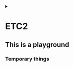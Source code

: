 <link rel="stylesheet" type="text/css" href="/css/header.css">
<link rel="stylesheet" type="text/css" href="/css/bootstrap/5.3.0-alpha1/bootstrap.css">
<div class="sticky-top bg-white pt-1 pb-2" id="header-div-max"></div>
<details id="display-none"><summary></summary>
  <script src="/js/header.js" defer="defer"></script>
  <script src="/js/table/numbering.js" defer="defer"></script>
  <script src="/js/bootstrap/5.3.0-alpha1/bootstrap.bundle.js" defer="defer"></script>
</details>

# ETC2

## This is a playground

### Temporary things

<!--
openldap 은 sha256 을 지원하여 gitlab ldap 설정 중 password 를 sha256 으로 해싱하여 넣을 수 있다.

echo -n 'password' | openssl dgst -sha256

vi /etc/gitlab/gitlab.rb
gitlab_rails['ldap_servers']
  main:
    password: '' # 아까 나온 해시값

sudo gitlab-ctl restart
-->

<!--
SSL 인증서 .jks로 변환

.jks란 java key store의 약자로서 자바 언어에서 사용되는 보안 인증서

# 1. .crt 및 .key 를 조합하여 jenkins.pfx 만들기
# export password 입력 필요!
openssl pkcs12 -export -in <crt인증서 경로>.crt -inkey <private키 경로>.key -out jenkins.pfx

# .pfx 에 포함된 인증서 확인 
openssl pkcs12 -info -in jenkins.pfx

# 2. 위에서 생성한 jenkin.pfx를  .jks 로 변환
keytool -importkeystore -srckeystore jenkins.pfx -srcstoretype pkcs12 -destkeystore jenkins.jks -deststoretype jks

# 3. jenkins 전용 폴더 생성 후 jks 파일 이동
mkdir -p /etc/jenkins
cp jenkins.jks /etc/jenkins/

# 4. key와 폴더 권한 변경
chown -R jenkins: /etc/jenkins
chmod 700 /etc/jenkins
chmod 600 /etc/jenkins/jenkins.jks
-->

<!--
젠킨스 ssl 인증서 config 파일 설정

# 1. war 실행시 옵션 추가 (사용자 root 여야 443 가능)
sudo vi /etc/systemd/system/jenkins.service

ExecStart=java -jar /app/jenkins/jenkins.war --httpsRedirectHttp --httpPort=80 --httpsPort=443 --httpsKeyStore=${jks 파일 위치} --httpsKeyStorePassword=${jps 파일 비밀번호}

User=root
Group=root

# 2. 젠킨스 재실행
sudo systemctl daemon-reload
sudo systemctl restart jenkins
netstat -anp | grep LISTEN | grep 443
-->

<!--
systemctl 에 다운시 복구 설정

vi /etc/systemd/system/${service name}.service
[Service]
Restart=always
RestartSec=60
StartLimitInterval=0
StartLimitBurst=3

sudo systemctl daemon-reload

# for detail : man systemd.service
-->

<!--
systemctl configurations

[Service] # section
Type=simple # simple=프로세스 실행, forking=부모 프로세스 종료되고 자식 프로세스 실행, oneshot=한 번 실행되고 종료, dbus=D-Bus 서비스 실행, notify=시작되면 다른 프로세스에 알림 전송
ExecStart= # 서비스 기동 명령어 또는 스크립트 지정
ExecStop= # 서비스 종료 명령어 또는 스크립트 지정
WorkingDirectory= # 서비스가 실행될 디렉토리 지정
User= # 실행할 사용자
Group= # 실행할 그룹
Restart= # 서비스 종료시 재시작 여부, no, always, on-success, on-failure, on-abornal, on-abort, on-watchdog
RestartSec= # 재시간 간격
StartLimitInterval= # 재시작 제한 시간
StartLimitBurst= # 재시작 제한 횟수
Environment= # 서비스 실행시 환경 변수
# 리소스: LimitCPU, LimitFSIZE, LimitDATA, LimitCORE 등..

-->

<!--
git remote 브랜치를 특정 tag 로 강제 이동시키기 (for force deploy)

git checkout origin/${branch name} -b ${branch name}
git fetch --all --tags
git tag
git reset --hard tags/${tag name}
curl -X DELETE "${gitlab url}/api/v4/projects/${project name}/repository/${branch name}" -H "PRIVATE-TOKEN: ${token}" # project name =  URL-encoded path 로 해야하고 이건 / 를 %2F 로 파싱한거임
git push ${branch name}

-->

<!--
hard link, symbolic link

hard link: ln ${linking target file} ${link file}

symbolic link: ln -s ${linking target file} ${link file}

original file, hard link -> inode1 -> original data
symbolic link -> inode2 -> original file -> inode1 -> original data

inode: 파일의 소유권, 허가권, 파일종류 등의 정보와 해당파일의 실제 데이터가 어디있는지 주소정보
inode block: inode가 모여있는 디스크 공간
data block: 실제 데이터가 저장되어있는 디스크 공간

--test--
mkdir ~/play/link
cd ~/play/link
echo hahahoho > originalfile
ln originalfile hardlink
ln -s originalfile symboliclink

ls -ial
cat hardlink
cat symboliclink

mv original ../
ls -ial

mv ../original ./
ls -ial
-->

<!--
redirect 와 forward 비교

redirect:
client 에게 새로운 url 로 이동하라고 요청
server -> client 에게 3xx(301, 302, 307)을 반환해서 redirect 알림
client 는 새로운 url 로 리퀘스트 수행
client 의 브라우저에서는 redirect 된 주소로 나옴

forward:
server 가 새로운 url 로 가서 직접 처리
client 에서는 이전 요청과 동일한 요청에서 처리된 것으로 생각
server 가 자체적으로 처리하므로 client 는 어떻게 되었는지 모름
client 의 브라우저에서는 최초 url 과 동일한 주소로 나옴
-->

<!--
gitlab 에서 권장하는 ldap 정보 숨기는 방법

gitlab-rake gitlab:ldap:secret:edit EDITOR=vi 명령어를 이용하여 정보 관리
이러면 gitlab.rb 에선 정보를 제거할 수 있음

main:
  password: ''
  bind_dn: ''
-->

<!--
linux hash 명령어

sha256 = echo -n 'string' | openssl dgst -sha256
md5 = echo -n 'string' | md5sum
ntlm = echo -n 'string' | iconv -t utf16le | openssl dgst -md4
aes = echo -n 'string' | openssl enc -aes-256-cbc -pass pass: -e -base64

-->

<!--
linux os type 확인

cat /etc/*release
getconf LONG_BIT # linux os bit 확인
-->

<!--
linux bash 특정 문자열 포함 여부 파악하기

if [[ "ab de ssdf" =~ "ss" ]]; then
  echo "true"
else
  echo "false"
fi
-->

<!--
bash script boolean check

if [ "$variable" = true ]; then # or if [ "$variable" != true ]; then
  echo "true"
else
  echo "false"
fi
-->

<!--
java 에서 super = 부모를 의미함

super.a = 부모의 멤버 변수 a
this.a = 자식의 멤버 변수 a

super() 를 사용하는 이유는 기본적으로 java 는 자식 생성자가 호출될 때 super() 를 컴파일러가 자동으로 삽입함, 하지만 기본 생성자(파라미터가 없는 생성자)가 없는 경우엔 super() 를 넣어주지 않아서 별도 처리를 해주어야함
이땐 super(파라미터 값) 이런식으로 해주어야한다.

-->

<!--
java 버전에 따른 https protocol 버전

java 5 ~ 7 은 TLSv1.0 or SSLv3
Java 8 ~ 16 은 TLSv1.2

Java 5 ~ 7 에서 Java 8 ~ 16 과 https 통신하려면 -Dhttps.protocols=TLSv1.2 를 설정해주어야함

-->

<!--
nginx data size

http {
  client_header_buffer_size 1k; # default: 1k - 클라이언트로부터 수신한 헤더 크기, 헤더 크기를 넘기면 연결이 종료될 수 있음
  client_body_buffer_size 1m; # default: 16k or 8k - 클라이언트로부터 수신한 body 데이터의 버퍼 크기로 메모리 사용량 조절
  client_max_body_size 100m; # default: 1m - 클라이언트로부터 전송되는 요청의 최대 body 크기를 조절
}
-->

<!--
windows memory 사용하지 않는데 점유중일때

1. windows key + R
2. mdsched.exe + enter
3. restart now (recommended)
4. F1
5. move arrow to down & select Extended
6. F10 
7. memo error report
8. Esc (to restart)
-->

<!--
모니터 보호기 무력화

import java.awt.MouseInfo;
import java.awt.PointerInfo;
import java.awt.Robot;

public class Nwl {
  public static void main(String[] args) throws Exception {
    System.out.println("Running...");

    PointerInfo pointerInfo = null;
    Robot robot = new Robot();

    boolean isPending = false;
    while (true) {
      try {
        pointerInfo = MouseInfo.getPointerInfo();
        robot.mouseMove(pointerInfo.getLocation().x, pointerInfo.getLocation().y);

        if (isPending) {
          System.out.println("Restore...");
        }
        isPending = false;
      } catch (Throwable t) {
        if (!isPending) {
          System.out.println("Pending...");
        }
        isPending = true;
      }
      Thread.sleep((5 * 60 * 1000) - 10);
    }
  }
}
-->

<!--
git log 원하는 날짜기간동안 조회

git log --stat --oneline --after="xxxx-xx-xx" --before="xxxx-xx-xx" --pretty=format:"%cd - %s"

git log 주요 옵션
-p: 각 커밋에 적용된 패치를 보여준다.
--stat: 각 커밋에서 수정된 파일의 통계정보를 보여준다.
--shortstat: --stat 명령의 결과 중에서 수정한 파일, 추가된 라인, 삭제된 라인만 보여준다.
--name-only: 커밋 정보중에서 수정된 파일의 목록만 보여준다.
--name-status: 수정된 파일의 목록을 보여줄 뿐만 아니라 파일을 추가한 것인지, 수정한 것인지, 삭제한 것인지도 보여준다.
--abbrev-commit: 40자 짜리 SHA-1 체크섬을 전부 보여주는 것이 아니라 처음 몇 자만 보여준다.
--relative-date: 정확한 시간을 보여주는 것이 아니라 “2 weeks ago” 처럼 상대적인 형식으로 보여준다.
--graph: 브랜치와 머지 히스토리 정보까지 아스키 그래프로 보여준다.
--pretty: 지정한 형식으로 보여준다. 이 옵션에는 oneline, short, full, fuller, format이 있다. format은 원하는 형식으로 출력하고자 할 때 사용한다.
--oneline: --pretty=oneline --abbrev-commit 두 옵션을 함께 사용한 것과 같다.

format 옵션
%H - 커밋 해시
%h - 짧은 길이 커밋 해시
%T - 트리 해시
%t - 짧은 길이 트리 해시
%P - 부모 해시
%p - 짧은 길이 부모 해시
%an - 저자 이름
%ae - 저자 메일
%ad - 저자 시각 (형식은 –-date=옵션 참고)
%ar - 저자 상대적 시각
%cn - 커미터 이름
%ce - 커미터 메일
%cd - 커미터 시각
%cr - 커미터 상대적 시각
%s - 요약

-->

<!--
gitlab timezone 변경

vi /etc/gitlab/gitlab.rb
gitlab_rails['time_zone']='Asia/Seoul' # 로 변경(기존엔 UTC 임)

gitlab-ctl reconfigure
-->

<!--
eclipse 에서 gradle 프로젝트에서 다른 프로젝트 참조하기

1. 참조하는 프로젝트 우클릭 -> Properties 선택
2. 왼쪽 트리 메뉴 Java Build Path 선택
3. Project 탭 선택 -> Add... 버튼 클릭 -> 참조 당하는 프로젝트 선택 -> OK 선택
4. Order and Export 탭 선택 -> 참조 당하는 프로젝트 선택 -> Top -> Apply -> Apply and Close 버튼 선택
-->

<!--
git 기간별 변경된 파일 이력 엑셀로 출력

#! /bin/bash

if [ $# -ne 2 ]; then
  echo "wrong command line."
  echo "usage) $0 2023-08-09 2023-08-11"
  exit 1;
fi
echo "========== 로그 수집 시작 =========="

start_date=$1
end_date=$2
excel_file="$(echo $start_date | cut -c 6-7)$(echo $start_date | cut -c 9-10)-$(echo $end_date | cut -c 6-7)$(echo $end_date | cut -c 9-10)"
echo "Project Name,Commit Date,Source Path,File Name" > $excel_file.csv
for original_project_name in $(ls -d */); do
  project_name=$(echo ${original_project_name%%/});
  project_name=$(echo ${project_name/\//});
  pushd $project_name
    git pull
    for line in $(git log --oneline --name-only --after="$start_date" --before="$end_date" --pretty=format:%cd --date=format:'%Y-%m-%d'); do
      if [[ $line =~ ^[0-9]{4}\-(0[1-9]|1[012])\-(0[1-9]|[12][0-9]|3[01])$ ]];
      then
        cur_date=$line
      else
        modified_file=$(echo ${line/*\//})
        modified_file=$(echo ${modified_file/\.*/})
        echo "$project_name,$cur_date,$line,$modified_file" >> ../$excel_file.csv;
      fi
    done
  popd
done

echo "========== 로그 수집 종료 =========="
-->

<!--
excel 에서 row, column 구분자

excel 에 넣을때 그냥 echo "문자열" > aa.csv 하면 한 셀에 쏵 들어간다
이때 row 는 \n 단위로 끊어져서 들어가고
column 은 ,(콤마) 단위로 끊어져서 들어간다.
-->

<!--
bash shell split by token

IN="bla@some.com;john@home.com"
arrIN=(${IN//;/ })
echo ${arrIN[1]}                  # Output: john@home.com
-->

<!--
bash shell official description

https://www.gnu.org/software/bash/manual/html_node/index.html#SEC_Contents
-->

<!--
linux 폴더 내 모든 파일 조회

#!/bin/bash
for file in 경로/*
do
        if [ -d $file ]
        then
                echo "$file is directory"
        elif [ -f $file ]
        then
                echo "$file is file"
        fi
done
-->

<!--
CORS(Cross-Origin Resource Sharing) 문제

a 도메인에서 b 도메인의 서비스를 호출할 때 b 도메인의 서비스에서 기본적으로 보안 정책상으로 막는걸 해제하는 것

a 도메인에서 b 도메인으로 보낼 때 절차는 아래와 같음
1. a -> b 로 preflight 를 날린다. (preflight 는 a 가 b 에게 요청을 보내면 처리해줄 것인지 물어보는 것과 유사함)
2. 실제 데이터를 a -> b 로 전송

기본적으로 외부 도메인에서 타고들어올땐 서비스에서 막게끔 되어있다.
이를 허용하려면 cors 를 추가해주어야한다.

이는 java spring boot 기준으로는 WebMvcConfigurer 인터페이스를 개발하여 addCorsMappings(CorsRegistry registry) 함수를 override 한다.
그리고 아래와 같이 설정한다.
```
@Override
public void addCorsMappings(CorsRegistry registry) {
  registry.addMapping("/**")
    .allowedMethods("*")
    .allowedOriginPatterns("*")
    .allowedHeaders("*")
    .allowedCredentials(true)
    .exposedHeaders("Content-Disposition"); // for exbuilder
}

```

이때 1번 과정에서는 http method 를 OPTIONS 로 보내게 된다. 즉, b 서비스에서는 OPTIONS 가 왔을때 200 status 를 보내주어야 preflight 를 pass 할 수 있음

string boot 기준으로 interceptor 에서 request.getMethod().equals("OPTIONS") 일때 return true; 와 같이 주어 preflight 를 pass 시킨다.

-->

<!--
gitlab ssl 적용
# 제일 중요한 점은 적용하는 인증서 파일(${dns name}.crt) 에 server, intermediate, root 인증서가 한 파일에 모두 들어가있어야한다.
# 그리고 순서가 반드시 맨위 server, 그 다음 intermediate 1, 그 다음 intermediate 2, 그 다음 root 이렇게 구성이 되어있어야 chain 을 물어서 인증이 된다.
# 여러 인증서를 하나의 인증서로 만드는 방법은 cat 같은걸로 >> 리다이렉션을 통해 넣고, 인증서마다 엔터가 잘 안들어가있으면 넣어주어야한다.
# 이렇게 만들어진 인증서는 아래 '도움이 되는 도구' 를 이용하여 조회함으로써 확인할 수 있다.

mkdir -p /etc/gitlab/ssl
cp ${dns name}.crt ${dns name}.key /etc/gitlab/ssl/
cp password.txt /etc/gitlab/ssl/

vi /etc/gitlab/gitlab.rb

external_url "https://${dns name}"
letsencrypt['enable'] = false
nginx['ssl_password_file'] = '/etc/gitlab/ssl/password.txt'
nginx['enable'] = true
nginx['redirect_http_to_https'] = true

gitlab-ctl reconfigure
gitlab-ctl restart

도움이 되는 도구
echo | /opt/gitlab/embedded/bin/openssl s_client -connect HOSTNAME:port # 서버의 인증서 조회
/opt/gitlab/embedded/bin/openssl x509 -in /path/to/certificate.crt -text -noout # 특정 인증서의 정보 확인
echo | /opt/gitlab/embedded/bin/openssl s_client -connect HOSTNAME:port | /opt/gitlab/embedded/bin/openssl x509 -text -noout # 특정 서버의 인증서 정보 확인
-->

<!--
sts 에서 https 에 연결시 git: authentication not supported 라는 에러와 함께 git 관련 아무 작업이 되지 않을 때

Window -> Preferences -> Version Control -> Git -> Configuration 에 http.sslVerify = false 를 넣어준다.
-->

<!--
svn command 명령어

svn checkout svn://${URI} ${repo dir name} # 소스코드 최초로 받기

svn import ${repo dir name} svn://${URI} # 아무것도 들어있지 않은 원격 저장소에 최초 파일 업로드

svn export svn://${URI} # 메타데이터 빼고 순수 파일들만 내려받기

svn update # 최신 버전 내려받기

svn add ${file name} # 파일 등록

svn commit -m "${message}" # 서버로 전송

svn status ${file name} # 파일 상태 확인

svn diff -r 1 # 현재 작업중인 프로젝트와 리비전 1과 비교 확인
svn diff -r 1:2 # 비교 확인
svn diff -r 1 ${file name} # 리비전 1과 현재 file 의 비교 확인

svn log # 로그 확인
svn log -r 1 # 리비전 1의 로그 보기

svn mkdir ${new dir} # 새로운 디렉토리 생성

svn delete ${file / dir name} # 파일 또는 폴터 삭제

svn move ${file name} ${directory} # 파일 이동

svn rename ${old file name} ${new file name} # 파일명 변경

svn switch --relocate ${old url} ${new url} # 소스 서버 변경
-->

<!--
yum 기본적인 개발 도구 설치

yum groupinstall "Development Tools" // basic
yum groupinstall "Additional Development" // extension
-->

<!--
npm install ${모듈} 하는 중 permission 이나 install 에러가 발생하는 경우
보통 root 로 실행하는 것을 많이 막아둔 selinux 에서 종종 발생한다.

경험한 경우로는 internal/modules/cjs/loader.js:905 에서 throw err; 에러가 발생하여 node-sass 가 설치가 안되고 있었음

인터넷에서는 아래와 같은 에러가 발생하여 설정해주었다고한다.
```
EACCESS: permission denied
npm ERR! spawn ENOENT
npm ERR! code ELIFECYCLE
sh: 1: node: Permission denied
```

--unsafe-perm 옵션을 넣어준다.
또는 npm config set unsafe-perm true
또는 .npmrc 에 unsafe-perm=true 를 넣어주어도 된다고한다.
-->

<!--
npm init example

npm run install:dev --unsafe-perm --no-audit --verbose --sass-binary-path= --registry http://nexus.com/repo/
-->

<!--
jenkins 원격 실행 jenkins remote

job 조회(GET)
${jenkins}/job/${job name}/api/json --user ${id}:${token}

job 빌드(POST)
${jenkins}/job/${job name}/build --user ${id}:${token}

job 빌드 with 파라미터(POST)
${jenkins}/job/${job name}/buildWithParameters --data param1=value1 --data param2=value2 --user ${id}:${token}

job 빌드 결과 조회(GET)
${jenkins}/job/${job name}/${build number}/api/json --user ${id}:${token}

job 마지막 빌드 결과 조회(GET)
${jenkins}/job/${job name}/lastStableBuild/api/json --user ${id}:${token}
-->

<!--
oracle error

ORA-12518: TSN:리스너는 클라이언트 연결을 처리할 수 없습니다.
 -> dbms 리스너가 고장난 것으로 메모리 부족, 세션 부족 등과 같은 문제를 의심해 볼 수 있다.
-->

<!--
java jvm heap option

-Xms1024m = 최소 jvm heap size
-Xmx1024m = 최대 jvm heap size
-XX:InitialRAMPercentage=70.0 = 초기화하는 jvm heap size 비율
-XX:MinRAMPercentage=70.0 = 200m 미만의 메모리에서 최대 jvm heap size 비율
-XX:MaxRAMPercentage=70.0 = 200m 이상의 메모리에서 최대 jvm heap size 비율
-->

<!--
kubernetes anti affinity 한 노드에 pod 가 몰리지 않게 하기
-->

<!--
java process provisioning tool

arthas
-->

<!--
container iamge 관련 /var/lib/containers/storage 가 찰 때

/etc/containers/storage.conf 에 graphroot 항목으로 인해 쌓이는 것으로 해당 경로를 다른 곳으로 설정

rootless 계정들도 설정할 수 있으니 해당 conf 파일을 살펴 볼 것
-->

<!--
gitlab log directory

/etc/gitlab/gitlab.rb 에서 log_directory 로 검색해서 나오는 것들을 바꿔주면됨
-->

<!--
gitlab log rotate

/etc/gitlab/gitlab.rb 에서 logging['logrotate_dateformat']="-%Y-%m-%d" 와 같이 설정할 수 있음
-->

<!--
linux container log 에서 /lib/ld-musl-x86_64.so.1: RELRO protection failed: Permission denied 발생시

SElinux 가 설정되어있을 수 있음
/etc/selinux/config # RHEL/CentOS 8
/etc/sysconfig/selinux # RHEL/CentOS 7 이전
에서

SELINUX=disabled # 하고

reboot
-->

<!--
selinux 설정 확인

sestatus
-->

<!--
catalina.sh 로 실행시 java.lang.NoSuchFieldError: INCLUDE_ALL 에러 발생하는 경우

library 가 충돌된 경우가 많음으로 아래와 같이 library 를 확인한다.
/${project root}/WEB-INF/lib 에 가서
버전이 없는거랑 있는게 동시에 존재하는지 확인해보고 존재하면 버전이 없는게 안들어가게끔 설정한다.

ex) ls | grep jersey 했을 때
jersey-client.jar
jersey-client-2.22.1.jar 

이렇게 2개가 나오면 버전이 없는 jersey-client.jar 가 빌드시 포함안되도록 빼도록 한다.
-->

<!--
vi 가 없는 환경에서 multiline 으로 파일 생성 및 추가하는 방법

# create
cat > ${파일명} << EOL
line 1
line 2
line 3
line 4
line 5
EOL

# append
cat >> ${파일명} << EOL
line 6
line 7
line 8
line 9
line 10
EOL
-->

<!--
kubernetes 에서 container 가 graceful 하게 죽지 않을 때
아래와 같이 preStop, terminationGracePeriodSeconds 설정을 확인한다.

preStop 은 k8s 에 api 로 terminate 명령이 내려오면 pod 의 port 와 네트워크부터 차단하는데, 그전에 terminate 명령이 들어오자마자 실행하는 단계라고 보면된다.

terminationGracePeriodSeconds 는 파드가 graceful 하게 죽을때 까지 기다리는 시간으로 저 시간을 초과하면 pc 를 강제 전원 off 하듯 pod 를 삭제시켜버린다.
즉, 이 시간전에 graceful 하게 끝나야 안전하게 종료되고, 저 시간을 초과하면 client 측에서는 503 을 return 받을 수 있다.

apiVersion: apps/v1
kind: Deployment
spec:
  template:
    spec:
      containers:
      - image: ${image name}
        imagePullPolicy: IfNotPresent
        lifecycle:
          preStop:
            exec:
              command: ["/bin/bash", "-c", "kill `ps -ef | grep java | grep -v grep | awk '{print $1}'`"]
      terminationGracePeriodSeconds: 300
-->

<!--
private network 에서 ocp 리파지토리 연결할 때

/etc/yum.repos.d/ 하위에 redhat.repo 가 있을것이다.
그거를 옮기고
거기에 물린 /etc/pki/entitlement 하위에 파일들을 넣어주면

redhat 에서 제공한 repo 를 물고 사용할 수 있다

-->

<!--
linux zip 압축하기

zip -r dir.zip dir # normal

unzip dir.zip
-->

<!--
linux kill 명령어

kill 은 프로세스에 시그널에 보내는 명령어로 signal 을 받은 프로세스의 기본 동작이 종료이기 때문에 kill 이라고 이름 지어졌다.
signal 은 software interrupt 의 일종으로 어떤 이벤트가 발생했음을 프로세스에게 알려주는 매커니즘이다.

`kill -l` 명령어를 수행하면 보낼 수 있는 시그널을 확인할 수 있다.
kill 명령어는 `kill -${시그널 숫자} ${PID}` 또는 `kill -${SIG 를 제외한 시그널 명} ${PID}` 로 수행할 수 있다.

kill 명령어의 default signal 은 15(SIGTERM) 이며, 종료하라는 의미의 시그널을 전송한다.

타겟이 되는 프로그램은 개발자에 의해 signal handler 를 등록하여 signal 을 수신했을 때 동작해야하는 프로세스를 구축할 수 있다.

별도의 signal handler 를 작성하지 않으면 기본 동작을 수행하는데, 이는 term: 프로세스 종료, ign: 시그널 무시, core: 프로세스 종료하며 core dump 생성, stop: 프로세스 정지, cont: 중지된 프로세스 재시작 등이 있다.

-->

<!--
git tag pull

git checkout dev
git fetch --tags -f
git pull
git checkout tags/${tag 명}
-->

<!--
gitlab data 경로

default: /var/opt/gitlab

gitlab log 경로

default: /var/log/gitlab
-->

<!--
jenkins war log path

nohup java -jar /home/ubuntu/jenkins.war >> /home/log/jenkins/$(date +\%Y\%m\%d)-$(date +\%H\%M).log 2>&1 &
-->

<!--
gradle refresh 중 Synchronize Gradle Projects with workspace failed
해서 지우고 다시 깔았는데 Could not resolve all dependencies for configuration ':detachedConfiguration40' 와 같은 에러 발생시

캐싱된 라이브러리가 충돌난 것으로 제거해준다.
라이브러리는 오류 메시지중에 있다.
예로는 C:\Users\PC계정\.gradle\caches\modules-2\metadata-2.97\descriptors\라이브러리명\패키지
등이 있으면 라이브러리명으로 가서 패키지를 제거한 다음 refresh gradle 하면된다.

-->

<!--
container image 충돌나서 Error: checking if image "hash111" is dangling: locating item named "manifest" for image with ID "hash222" (consider removing the image to resolve the issue): file does not exist

conatiners 경로에가서 꼬인 이미지를 podman(docker) rmi -f hash 명령어로 제거한다.
-->